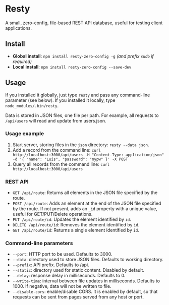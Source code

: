 # Resty
A small, zero-config, file-based REST API database, useful for testing client applications.

## Install
- **Global install**: `npm install resty-zero-config -g` _(and prefix `sudo` if required)_
- **Local install**: `npm install resty-zero-config --save-dev`

## Usage
If you installed it globally, just type `resty` and pass any command-line parameter (see below). If you installed it locally, type `node_modules/.bin/resty`.

Data is stored in JSON files, one file per path. For example, all requests to `/api/users` will read and update from users.json.

### Usage example
1. Start server, storing files in the `json` directory: `resty --data json`.
2. Add a record from the command line: `curl http://localhost:3000/api/users -H "Content-Type: application/json" -d '{ "name": "Luis", "password": "mypw" }' -X POST`
3. Query all records from the command line: `curl http://localhost:3000/api/users`

### REST API
- `GET /api/route`: Returns all elements in the JSON file specified by the route.
- `POST /api/route`: Adds an element at the end of the JSON file specified by the route. If not present, adds an `_id` property with a unique value, useful for GET/PUT/Delete operations.
- `PUT /api/route/id`: Updates the element identified by `id`.
- `DELETE /api/route/id`: Removes the element identified by `id`.
- `GET /api/route/id`: Returns a single element identified by `id`.

### Command-line parameters
- `--port`: HTTP port to be used. Defaults to 3000.
- `--data`: directory used to store JSON files. Defaults to working directory.
- `--prefix`: API prefix. Defaults to /api.
- `--static`: directory used for static content. Disabled by default.
- `--delay`: response delay in milliseconds. Defaults to 0.
- `--write-time`: interval between file updates in milliseconds. Defaults to 1000. If negative, data will not be written to file.
- `--disable-cors`: enable/disable CORS. It is enabled by default, so that requests can be sent from pages served from any host or port.
